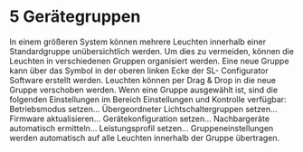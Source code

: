 # 5 Gerätegruppen

In einem größeren System können mehrere Leuchten innerhalb einer Standardgruppe unübersichtlich werden. Um dies zu vermeiden, können die Leuchten in verschiedenen Gruppen organisiert werden.
Eine neue Gruppe kann über das Symbol in der oberen linken Ecke der SL- Configurator Software erstellt werden.
Leuchten können per Drag & Drop in die neue Gruppe verschoben werden.
Wenn eine Gruppe ausgewählt ist, sind die folgenden Einstellungen im Bereich Einstellungen und Kontrolle verfügbar:
Betriebsmodus setzen...
Übergeordneter Lichtschaltergruppen setzen...
Firmware aktualisieren...
Gerätekonfiguration setzen...
Nachbargeräte automatisch ermitteln...
Leistungsprofil setzen...
Gruppeneinstellungen werden automatisch auf alle Leuchten innerhalb der Gruppe übertragen.